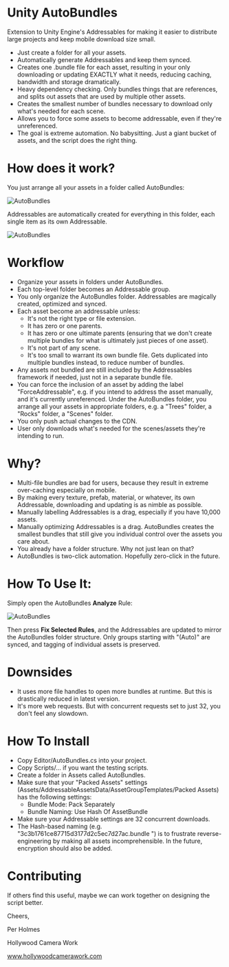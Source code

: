 # Unity AutoBundles
Extension to Unity Engine's Addressables for making it easier to distribute large projects and keep mobile download size small.

* Just create a folder for all your assets.
* Automatically generate Addressables and keep them synced.
* Creates one .bundle file for each asset, resulting in your only downloading or updating EXACTLY what it needs, reducing caching, bandwidth and storage dramatically.
* Heavy dependency checking. Only bundles things that are references, and splits out assets that are used by multiple other assets.
* Creates the smallest number of bundles necessary to download only what's needed for each scene.
* Allows you to force some assets to become addressable, even if they're unreferenced.
* The goal is extreme automation. No babysitting. Just a giant bucket of assets, and the script does the right thing.

# How does it work?

You just arrange all your assets in a folder called AutoBundles:

![AutoBundles](https://github.com/perholmes/UnityAutoBundles/raw/master/Images/folders.png)

Addressables are automatically created for everything in this folder, each single item as its own Addressable.

![AutoBundles](https://github.com/perholmes/UnityAutoBundles/raw/master/Images/mapping.png)

# Workflow

* Organize your assets in folders under AutoBundles.
* Each top-level folder becomes an Addressable group.
* You only organize the AutoBundles folder. Addressables are magically created, optimized and synced.
* Each asset become an addressable unless:
  * It's not the right type or file extension.
  * It has zero or one parents.
  * It has zero or one ultimate parents (ensuring that we don't create multiple bundles for what is ultimately just pieces of one asset).
  * It's not part of any scene.
  * It's too small to warrant its own bundle file. Gets duplicated into multiple bundles instead, to reduce number of bundles.
* Any assets not bundled are still included by the Addressables framework if needed, just not in a separate bundle file.
* You can force the inclusion of an asset by adding the label "ForceAddressable", e.g. if you intend to address the asset manually, and it's currently unreferenced.
Under the AutoBundles folder, you arrange all your assets in appropriate folders, e.g. a "Trees" folder, a "Rocks" folder, a "Scenes" folder.
* You only push actual changes to the CDN.
* User only downloads what's needed for the scenes/assets they're intending to run.

# Why?

* Multi-file bundles are bad for users, because they result in extreme over-caching especially on mobile.
* By making every texture, prefab, material, or whatever, its own Addressable, downloading and updating is as nimble as possible.
* Manually labelling Addressables is a drag, especially if you have 10,000 assets.
* Manually optimizing Addressables is a drag. AutoBundles creates the smallest bundles that still give you individual control over the assets you care about.
* You already have a folder structure. Why not just lean on that? 
* AutoBundles is two-click automation. Hopefully zero-click in the future.

# How To Use It:

Simply open the AutoBundles **Analyze** Rule:
 
![AutoBundles](https://github.com/perholmes/UnityAutoBundles/raw/master/Images/analyze.png)
 
Then press **Fix Selected Rules**, and the Addressables are updated to mirror the AutoBundles folder structure. Only groups starting with "(Auto)" are synced, and tagging of individual assets is preserved.

# Downsides

* It uses more file handles to open more bundles at runtime. But this is drastically reduced in latest version.
* It's more web requests. But with concurrent requests set to just 32, you don't feel any slowdown.

# How To Install

* Copy Editor/AutoBundles.cs into your project.
* Copy Scripts/… if you want the testing scripts.
* Create a folder in Assets called AutoBundles.
* Make sure that your "Packed Assets" settings (Assets/AddressableAssetsData/AssetGroupTemplates/Packed Assets) has the following settings:
  * Bundle Mode: Pack Separately
  * Bundle Naming: Use Hash Of AssetBundle
* Make sure your Addressable settings are 32 concurrent downloads.
* The Hash-based naming (e.g. "3c3b1761ce87715d3177d2c5ec7d27ac.bundle ") is to frustrate reverse-engineering by making all assets incomprehensible. In the future, encryption should also be added.

# Contributing

If others find this useful, maybe we can work together on designing the script better.

Cheers,

Per Holmes

Hollywood Camera Work

www.hollywoodcamerawork.com


